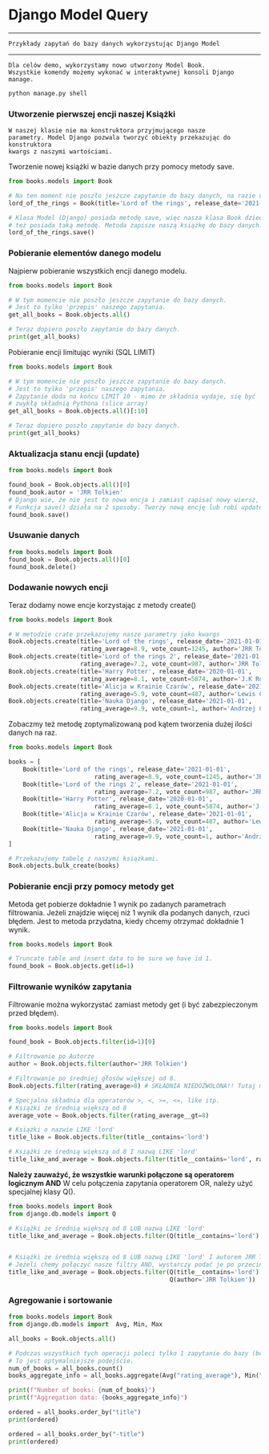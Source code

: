 # Django Model Query

---
    Przykłady zapytań do bazy danych wykorzystując Django Model
---
```text
Dla celów demo, wykorzystamy nowo utworzony Model Book.
Wszystkie komendy możemy wykonać w interaktywnej konsoli Django manage.
```
```python
python manage.py shell
```

### Utworzenie pierwszej encji naszej Książki

```text
W naszej klasie nie ma konstruktora przyjmującego nasze 
parametry. Model Django pozwala tworzyć obiekty przekazując do konstruktora
kwargs z naszymi wartościami.

```
Tworzenie nowej książki w bazie danych przy pomocy metody save.
```python
from books.models import Book

# Na ten moment nie poszło jeszcze zapytanie do bazy danych, na razie utworzyliśmy tylko zmienną.
lord_of_the_rings = Book(title='Lord of the rings', release_date='2021-01-01', rating_average=8.9, vote_count=1245)

# Klasa Model (Django) posiada metodę save, więc nasza klasa Book dziedzicząca po tej klasie
# też posiada taką metodę. Metoda zapisze naszą książkę do bazy danych.
lord_of_the_rings.save()
```

### Pobieranie elementów danego modelu

Najpierw pobieranie wszystkich encji danego modelu.
```python
from books.models import Book

# W tym momencie nie poszło jeszcze zapytanie do bazy danych. 
# Jest to tylko 'przepis' naszego zapytania.
get_all_books = Book.objects.all()

# Teraz dopiero poszło zapytanie do bazy danych.
print(get_all_books)
```

Pobieranie encji limitując wyniki (SQL LIMIT)
```python
from books.models import Book

# W tym momencie nie poszło jeszcze zapytanie do bazy danych. 
# Jest to tylko 'przepis' naszego zapytania.
# Zapytanie doda na końcu LIMIT 10 - mimo że składnia wydaje, się być
# zwykłą składnią Pythona (slice array)
get_all_books = Book.objects.all()[:10]

# Teraz dopiero poszło zapytanie do bazy danych.
print(get_all_books)
```

### Aktualizacja stanu encji (update)

```python
from books.models import Book

found_book = Book.objects.all()[0]
found_book.autor = 'JRR Tolkien'
# Django wie, że nie jest to nowa encja i zamiast zapisać nowy wiersz, zrobi update istniejącego.
# Funkcja save() działa na 2 sposoby. Tworzy nową encję lub robi update istniejącej.
found_book.save()
```

### Usuwanie danych

```python
from books.models import Book
found_book = Book.objects.all()[0]
found_book.delete()
```

### Dodawanie nowych encji 
Teraz dodamy nowe encje korzystając z metody create()

```python
from books.models import Book

# W metodzie crate przekazujemy nasze parametry jako kwargs
Book.objects.create(title='Lord of the rings', release_date='2021-01-01',
                    rating_average=8.9, vote_count=1245, author='JRR Tolkien')
Book.objects.create(title='Lord of the rings 2', release_date='2021-01-01',
                    rating_average=7.2, vote_count=987, author='JRR Tolkien')
Book.objects.create(title='Harry Potter', release_date='2020-01-01',
                    rating_average=8.1, vote_count=5874, author='J.K Rowling')
Book.objects.create(title='Alicja w Krainie Czarów', release_date='2021-01-01',
                    rating_average=5.9, vote_count=487, author='Lewis Carroll')
Book.objects.create(title='Nauka Django', release_date='2021-01-01',
                    rating_average=9.9, vote_count=1, author='Andrzej Chudzicki')
```

Zobaczmy też metodę zoptymalizowaną pod kątem tworzenia dużej ilości danych na raz.

```python
from books.models import Book

books = [
    Book(title='Lord of the rings', release_date='2021-01-01',
                        rating_average=8.9, vote_count=1245, author='JRR Tolkien'),
    Book(title='Lord of the rings 2', release_date='2021-01-01',
                        rating_average=7.2, vote_count=987, author='JRR Tolkien'),
    Book(title='Harry Potter', release_date='2020-01-01',
                        rating_average=8.1, vote_count=5874, author='J.K Rowling'),
    Book(title='Alicja w Krainie Czarów', release_date='2021-01-01',
                        rating_average=5.9, vote_count=487, author='Lewis Carroll'),
    Book(title='Nauka Django', release_date='2021-01-01',
                        rating_average=9.9, vote_count=1, author='Andrzej Chudzicki'),
]

# Przekazujemy tabelę z naszymi książkami.
Book.objects.bulk_create(books)
```

### Pobieranie encji przy pomocy metody get

Metoda get pobierze dokładnie 1 wynik po zadanych parametrach filtrowania.
Jeżeli znajdzie więcej niż 1 wynik dla podanych danych, rzuci błędem.
Jest to metoda przydatna, kiedy chcemy otrzymać dokładnie 1 wynik.
```python
from books.models import Book

# Truncate table and insert data to be sure we have id 1.
found_book = Book.objects.get(id=1)
```

### Filtrowanie wyników zapytania
Filtrowanie można wykorzystać zamiast metody get (i być zabezpieczonym przed błędem).

```python
from books.models import Book

found_book = Book.objects.filter(id=1)[0]

# Filtrowanie po Autorze
author = Book.objects.filter(author='JRR Tolkien')

# Filtrowanie po średniej głosów większej od 8.
Book.objects.filter(rating_average>8) # SKŁADNIA NIEDOZWOLONA!! Tutaj można tylko znak =

# Specjalna składnia dla operatorów >, <, >=, <=, like itp.
# Książki ze średnią większą od 8
average_vote = Book.objects.filter(rating_average__gt=8)

# Książki o nazwie LIKE 'lord'
title_like = Book.objects.filter(title__contains='lord')

# Książki ze średnią większą od 8 I nazwą LIKE 'lord'
title_like_and_average = Book.objects.filter(title__contains='lord', rating_average__gt=8)
```
**Należy zauważyć, że wszystkie warunki połączone są operatorem logicznym AND**
W celu połączenia zapytania operatorem OR, należy użyć specjalnej klasy Q().
```python
from books.models import Book
from django.db.models import Q

# Książki ze średnią większą od 8 LUB nazwą LIKE 'lord'
title_like_and_average = Book.objects.filter(Q(title__contains='lord') | Q(rating_average__gt=8))


# Książki ze średnią większą od 8 LUB nazwą LIKE 'lord' I autorem JRR Tolkien.
# Jeżeli chemy połączyć nasze filtry AND, wystarczy podać je po przecinku.
title_like_and_average = Book.objects.filter(Q(title__contains='lord') | Q(rating_average__gt=8),
                                             Q(author='JRR Tolkien'))
```

### Agregowanie i sortowanie

```python
from books.models import Book
from django.db.models import  Avg, Min, Max

all_books = Book.objects.all()

# Podczas wszystkich tych operacji poleci tylko 1 zapytanie do bazy (bo Django robi sobie cache).
# To jest optymalniejsze podejście.
num_of_books = all_books.count()
books_aggregate_info = all_books.aggregate(Avg("rating_average"), Min("rating_average"), Max("rating_average"))

print(f"Number of books: {num_of_books}")
print(f"Aggregation data: {books_aggregate_info}")

ordered = all_books.order_by("title")
print(ordered)

ordered = all_books.order_by("-title")
print(ordered)
```
